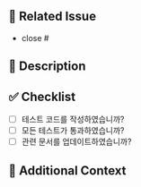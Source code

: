 ## 📌 Related Issue
<!-- 관련된 이슈 번호를 작성해주세요 -->
- close #

## 💬 Description
<!-- 변경 사항에 대한 설명을 작성해주세요 -->

## ✅ Checklist
<!-- 완료된 항목은 [x]로 표시해주세요 -->
- [ ] 테스트 코드를 작성하였습니까?
- [ ] 모든 테스트가 통과하였습니까?
- [ ] 관련 문서를 업데이트하였습니까?

## 📝 Additional Context
<!-- 추가적인 설명이나 스크린샷을 첨부해주세요 -->
